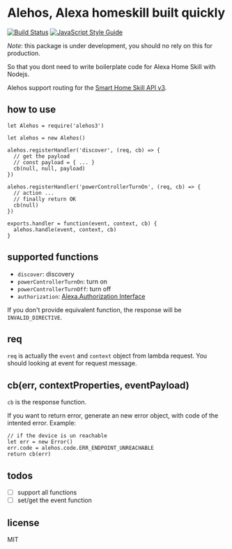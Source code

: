 # Alehos, Alexa homeskill built quickly

[![Build Status](https://travis-ci.org/nqd/alehos3.svg?branch=master)](https://travis-ci.org/nqd/alehos3)
[![JavaScript Style Guide](https://img.shields.io/badge/code_style-standard-brightgreen.svg)](https://standardjs.com)

*Note*: this package is under development, you should no rely on this for production.

So that you dont need to write boilerplate code for Alexa Home Skill with Nodejs.

Alehos support routing for the [Smart Home Skill API v3](https://developer.amazon.com/public/solutions/alexa/alexa-skills-kit/docs/smart-home-skill-api-reference).

## how to use

```{js}
let Alehos = require('alehos3')

let alehos = new Alehos()

alehos.registerHandler('discover', (req, cb) => {
  // get the payload
  // const payload = { ... }
  cb(null, null, payload)
})

alehos.registerHandler('powerControllerTurnOn', (req, cb) => {
  // action ...
  // finally return OK
  cb(null)
})

exports.handler = function(event, context, cb) {
  alehos.handle(event, context, cb)
}
```

## supported functions

- `discover`: discovery
- `powerControllerTurnOn`: turn on
- `powerControllerTurnOff`: turn off
- `authorization`: [Alexa.Authorization Interface](https://developer.amazon.com/docs/device-apis/alexa-authorization.html)

If you don't provide equivalent function, the response will be `INVALID_DIRECTIVE`.

## req

`req` is actually the `event` and `context` object from lambda request. You should looking at event for request message.

## cb(err, contextProperties, eventPayload)

`cb` is the response function.

If you want to return error, generate an new error object, with code of the intented error.
Example:

```{js}
// if the device is un reachable
let err = new Error()
err.code = alehos.code.ERR_ENDPOINT_UNREACHABLE
return cb(err)
```

## todos

- [ ] support all functions
- [ ] set/get the event function

## license

MIT

